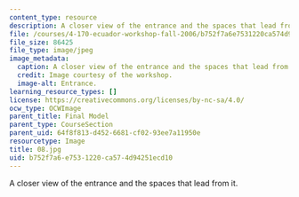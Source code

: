 ```yaml
---
content_type: resource
description: A closer view of the entrance and the spaces that lead from it.
file: /courses/4-170-ecuador-workshop-fall-2006/b752f7a6e7531220ca574d94251ecd10_08.jpg
file_size: 86425
file_type: image/jpeg
image_metadata:
  caption: A closer view of the entrance and the spaces that lead from it.
  credit: Image courtesy of the workshop.
  image-alt: Entrance.
learning_resource_types: []
license: https://creativecommons.org/licenses/by-nc-sa/4.0/
ocw_type: OCWImage
parent_title: Final Model
parent_type: CourseSection
parent_uid: 64f8f813-d452-6681-cf02-93ee7a11950e
resourcetype: Image
title: 08.jpg
uid: b752f7a6-e753-1220-ca57-4d94251ecd10
---
```

A closer view of the entrance and the spaces that lead from it.
